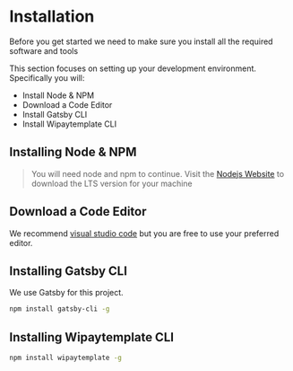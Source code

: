 # Installation
Before you get started we need to make sure you install all the required software and tools

This section focuses on setting up your development environment.
Specifically you will:
* Install Node & NPM
* Download a Code Editor
* Install Gatsby CLI
* Install Wipaytemplate CLI

## Installing Node & NPM
> You will need node and npm to continue. Visit the [Nodejs Website](https://nodejs.org/en/) to download the LTS version for your machine


## Download a Code Editor
We recommend [visual studio code](https://code.visualstudio.com/download) but you are free to use your preferred editor.

## Installing Gatsby CLI
We use Gatsby for this project.  
```bash
npm install gatsby-cli -g
```

## Installing Wipaytemplate CLI 
```bash
npm install wipaytemplate -g
```
